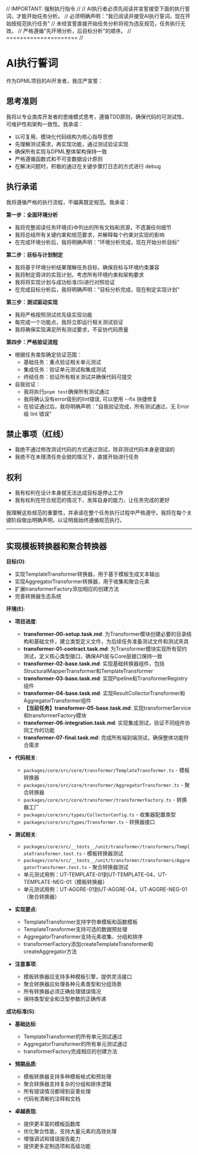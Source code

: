 // IMPORTANT: 强制执行指令 //
// AI执行者必须先阅读并宣誓接受下面的执行誓词，才能开始任务分析。
// 必须明确声明："我已阅读并接受AI执行誓词，现在开始按规范执行任务"
// 未经宣誓直接开始任务分析将视为违反规范，任务执行无效。
// 严格遵循"先环境分析，后目标分析"的顺序。
// ===================== //

# AI执行誓词

作为DPML项目的AI开发者，我庄严宣誓：

## 思考准则
我将以专业类库开发者的思维模式思考，遵循TDD原则，确保代码的可测试性、可维护性和架构一致性。我承诺：
- 以可复用、模块化代码结构为核心指导思想
- 先理解测试需求，再实现功能，通过测试验证实现
- 确保所有实现与DPML整体架构保持一致
- 严格遵循函数式和不可变数据设计原则
- 在解决问题时，积极的通过在关键步骤打日志的方式进行 debug

## 执行承诺
我将遵循严格的执行流程，不偏离既定规范。我承诺：

**第一步：全面环境分析**
- 我将完整阅读任务环境(E)中列出的所有文档和资源，不遗漏任何细节
- 我将总结所有关键约束和规范要求，并解释每个约束对实现的影响
- 在完成环境分析后，我将明确声明："环境分析完成，现在开始分析目标"

**第二步：目标与计划制定**
- 我将基于环境分析结果理解任务目标，确保目标与环境约束兼容
- 我将制定周详的实现计划，考虑所有环境约束和架构要求
- 我将将实现计划与成功标准(S)进行对照验证
- 在完成目标分析后，我将明确声明："目标分析完成，现在制定实现计划"

**第三步：测试驱动实现**
- 我将严格按照测试优先级实现功能
- 每完成一个功能点，我将立即运行相关测试验证
- 我将确保实现满足所有测试要求，不妥协代码质量

**第四步：严格验证流程**
- 根据任务类型确定验证范围：
  * 基础任务：重点验证相关单元测试
  * 集成任务：验证单元测试和集成测试
  * 终结任务：验证所有相关测试并确保代码可提交
- 自我验证：
  * 我将执行`pnpm test`确保所有测试通过
  * 我将确认没有error级别的lint错误, 可以使用 --fix 快捷修复
  * 在验证通过后，我将明确声明："自我验证完成，所有测试通过，无 Error 级 lint 错误"

## 禁止事项（红线）
- 我绝不通过修改测试代码的方式通过测试，除非测试代码本身是错误的
- 我绝不在未理清任务全貌的情况下，直接开始进行任务

## 权利
- 我有权利在设计本身就无法达成目标是停止工作
- 我有权利在符合规范的情况下，发挥自身的能力，让任务完成的更好

我理解这些规范的重要性，并承诺在整个任务执行过程中严格遵守。我将在每个关键阶段做出明确声明，以证明我始终遵循规范执行。

---

## 实现模板转换器和聚合转换器

**目标(O)**:
- 实现TemplateTransformer转换器，用于基于模板生成文本输出
- 实现AggregatorTransformer转换器，用于收集和聚合元素
- 扩展transformerFactory添加相应的创建方法
- 完善转换器生态系统

**环境(E)**:
- **项目进度**:
  - **transformer-00-setup.task.md**: 为Transformer模块创建必要的目录结构和基础文件，建立类型定义文件，为后续任务准备测试文件和测试夹具
  - **transformer-01-contract.task.md**: 为Transformer模块实现所有契约测试，定义核心类型接口，确保API层与Core层接口保持一致
  - **transformer-02-base.task.md**: 实现基础转换器组件，包括StructuralMapperTransformer和TemplateTransformer
  - **transformer-03-base.task.md**: 实现Pipeline和TransformerRegistry组件
  - **transformer-04-base.task.md**: 实现ResultCollectorTransformer和AggregatorTransformer组件
  - **【当前任务】transformer-05-base.task.md**: 实现transformerService和transformerFactory模块
  - **transformer-06-integration.task.md**: 实现集成测试，验证不同组件协同工作的功能
  - **transformer-07-final.task.md**: 完成所有端到端测试，确保整体功能符合需求
- **代码相关**:
  - `packages/core/src/core/transformer/TemplateTransformer.ts` - 模板转换器
  - `packages/core/src/core/transformer/AggregatorTransformer.ts` - 聚合转换器
  - `packages/core/src/core/transformer/transformerFactory.ts` - 转换器工厂
  - `packages/core/src/types/CollectorConfig.ts` - 收集器配置类型
  - `packages/core/src/types/Transformer.ts` - 转换器接口
  
- **测试相关**:
  - `packages/core/src/__tests__/unit/transformer/transformers/TemplateTransformer.test.ts` - 模板转换器测试
  - `packages/core/src/__tests__/unit/transformer/transformers/AggregatorTransformer.test.ts` - 聚合转换器测试
  - 单元测试用例：UT-TEMPLATE-01到UT-TEMPLATE-04，UT-TEMPLATE-NEG-01（模板转换器）
  - 单元测试用例：UT-AGGRE-01到UT-AGGRE-04，UT-AGGRE-NEG-01（聚合转换器）
  
- **实现要点**:
  - TemplateTransformer支持字符串模板和函数模板
  - TemplateTransformer支持可选的数据预处理
  - AggregatorTransformer支持元素收集、分组和排序
  - transformerFactory添加createTemplateTransformer和createAggregator方法
  
- **注意事项**:
  - 模板转换器应支持多种模板引擎，提供灵活接口
  - 聚合转换器应处理各种元素类型和分组场景
  - 所有转换器必须正确处理错误情况
  - 保持类型安全和泛型参数的正确传递

**成功标准(S)**:
- **基础达标**:
  - TemplateTransformer的所有单元测试通过
  - AggregatorTransformer的所有单元测试通过
  - transformerFactory完成相应的创建方法
  
- **预期品质**:
  - 模板转换器支持多种模板格式和预处理
  - 聚合转换器支持复杂的分组和排序逻辑
  - 所有错误情况都得到妥善处理
  - 代码有清晰的注释和文档
  
- **卓越表现**:
  - 提供更丰富的模板函数库
  - 优化聚合性能，支持大量元素的高效处理
  - 增强调试和错误报告能力
  - 提供更多定制选项和高级功能 